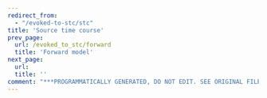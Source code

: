 ```yaml
---
redirect_from:
  - "/evoked-to-stc/stc"
title: 'Source time course'
prev_page:
  url: /evoked_to_stc/forward
  title: 'Forward model'
next_page:
  url: 
  title: ''
comment: "***PROGRAMMATICALLY GENERATED, DO NOT EDIT. SEE ORIGINAL FILES IN /content***"
---
```

